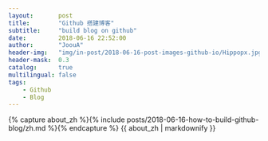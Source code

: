 ```yaml
---
layout:       post
title:        "Github 搭建博客"
subtitle:     "build blog on github"
date:         2018-06-16 22:52:00
author:       "JoouA"
header-img:   "img/in-post/2018-06-16-post-images-github-io/Hippopx.jpg"
header-mask:  0.3
catalog:      true
multilingual: false
tags:
    - Github
    - Blog
---
```


<div class="zh post-container">
    {% capture about_zh %}{% include posts/2018-06-16-how-to-build-github-blog/zh.md %}{% endcapture %}
    {{ about_zh | markdownify }}
</div>